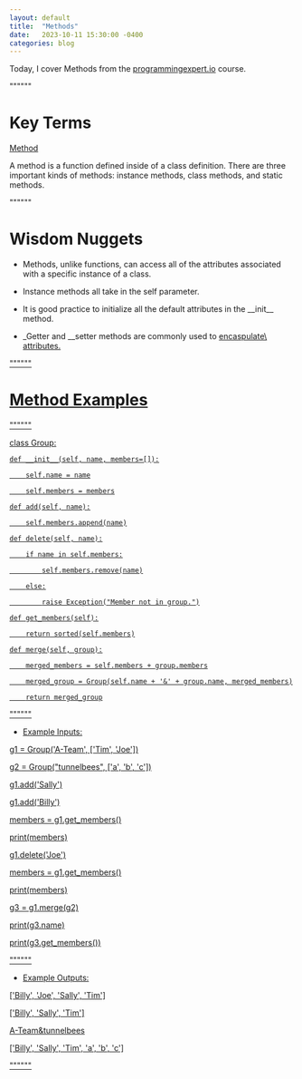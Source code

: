 ```yaml
---
layout: default
title:  "Methods"
date:   2023-10-11 15:30:00 -0400
categories: blog
---
```


Today, I cover Methods from the [programmingexpert.io][course-site] course.

""""""

# Key Terms

<ins>Method<ins>

A method is a function defined inside of a class definition. There are three important kinds of methods: instance methods, class methods, and static methods.

""""""

# Wisdom Nuggets

- Methods, unlike functions, can access all of the attributes associated with a specific instance of a class.

- Instance methods all take in the self parameter.

- It is good practice to initialize all the default attributes in the \_\_init\_\_ method.

- _Getter and __setter methods are commonly used to <u>encaspulate\ attributes. 

""""""

# Method Examples

""""""

class Group:

    def __init__(self, name, members=[]):

        self.name = name

        self.members = members

    def add(self, name):

        self.members.append(name)

    def delete(self, name):

        if name in self.members:

            self.members.remove(name)

        else:

            raise Exception("Member not in group.")

    def get_members(self):

        return sorted(self.members)

    def merge(self, group):

        merged_members = self.members + group.members

        merged_group = Group(self.name + '&' + group.name, merged_members)

        return merged_group

""""""

- Example Inputs:

g1 = Group('A-Team', ['Tim', 'Joe'])

g2 = Group("tunnelbees", ['a', 'b', 'c'])

g1.add('Sally')

g1.add('Billy')

members = g1.get_members()

print(members)

g1.delete('Joe')

members = g1.get_members()

print(members)

g3 = g1.merge(g2)

print(g3.name)

print(g3.get_members())

""""""

- Example Outputs:

['Billy', 'Joe', 'Sally', 'Tim']

['Billy', 'Sally', 'Tim']

A-Team&tunnelbees

['Billy', 'Sally', 'Tim', 'a', 'b', 'c']

""""""

[course-site]: https://www.programmingexpert.io/index